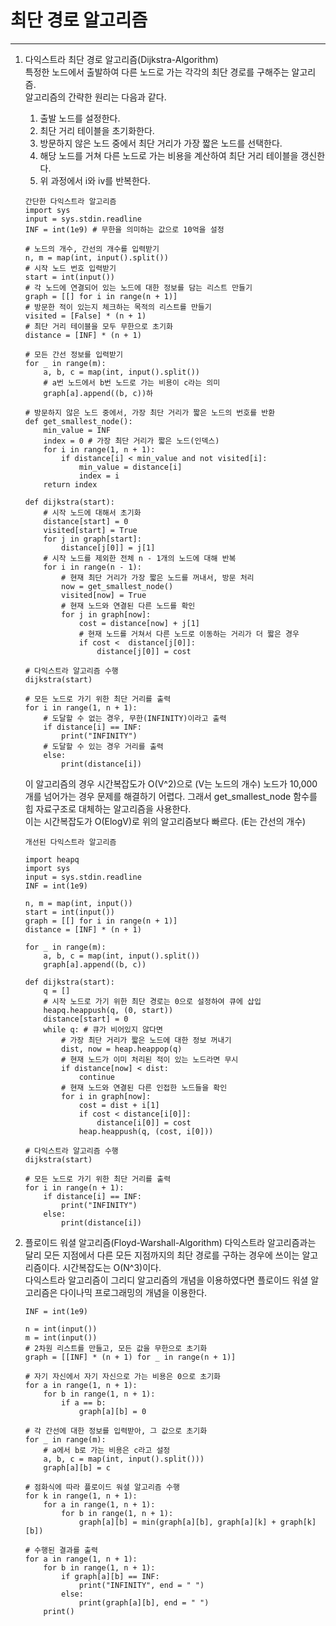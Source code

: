 # 최단 경로 알고리즘   
----    
1. 다익스트라 최단 경로 알고리즘(Dijkstra-Algorithm)  
    특정한 노드에서 출발하여 다른 노드로 가는 각각의 최단 경로를 구해주는 알고리즘.  
    알고리즘의 간략한 원리는 다음과 같다.   
    1. 출발 노드를 설정한다.  
    2. 최단 거리 테이블을 초기화한다.  
    3. 방문하지 않은 노드 중에서 최단 거리가 가장 짧은 노드를 선택한다.  
    4. 해당 노드를 거쳐 다른 노드로 가는 비용을 계산하여 최단 거리 테이블을 갱신한다.  
    5. 위 과정에서 i와 iv를 반복한다.  
    ~~~
    간단한 다익스트라 알고리즘
    import sys
    input = sys.stdin.readline
    INF = int(1e9) # 무한을 의미하는 값으로 10억을 설정 
    
    # 노드의 개수, 간선의 개수를 입력받기  
    n, m = map(int, input().split())
    # 시작 노드 번호 입력받기  
    start = int(input())
    # 각 노드에 연결되어 있는 노드에 대한 정보를 담는 리스트 만들기  
    graph = [[] for i in range(n + 1)]
    # 방문한 적이 있는지 체크하는 목적의 리스트를 만들기 
    visited = [False] * (n + 1)
    # 최단 거리 테이블을 모두 무한으로 초기화 
    distance = [INF] * (n + 1)
    
    # 모든 간선 정보를 입력받기 
    for _ in range(m):
        a, b, c = map(int, input().split())
        # a번 노드에서 b번 노드로 가는 비용이 c라는 의미 
        graph[a].append((b, c))하
   
    # 방문하지 않은 노드 중에서, 가장 최단 거리가 짧은 노드의 번호를 반환 
    def get_smallest_node():
        min_value = INF
        index = 0 # 가장 최단 거리가 짧은 노드(인덱스)
        for i in range(1, n + 1):
            if distance[i] < min_value and not visited[i]:
                min_value = distance[i]
                index = i
        return index
   
    def dijkstra(start):
        # 시작 노드에 대해서 초기화 
        distance[start] = 0
        visited[start] = True
        for j in graph[start]:
            distance[j[0]] = j[1]
        # 시작 노드를 제외한 전체 n - 1개의 노드에 대해 반복 
        for i in range(n - 1):
            # 현재 최단 거리가 가장 짧은 노드를 꺼내서, 방문 처리
            now = get_smallest_node()
            visited[now] = True
            # 현재 노드와 연결된 다른 노드를 확인
            for j in graph[now]:
                cost = distance[now] + j[1]
                # 현재 노드를 거쳐서 다른 노드로 이동하는 거리가 더 짧은 경우
                if cost <  distance[j[0]]:
                    distance[j[0]] = cost
   
    # 다익스트라 알고리즘 수행
    dijkstra(start)
   
    # 모든 노드로 가기 위한 최단 거리를 출력
    for i in range(1, n + 1):
        # 도달할 수 없는 경우, 무한(INFINITY)이라고 출력 
        if distance[i] == INF:
            print("INFINITY")
        # 도달할 수 있는 경우 거리를 출력
        else:
            print(distance[i])
    ~~~
    이 알고리즘의 경우 시간복잡도가 O(V^2)으로 (V는 노드의 개수) 노드가 10,000개를 넘어가는 경우
    문제를 해결하기 어렵다. 
    그래서 get_smallest_node 함수를 힙 자료구조로 대체하는 알고리즘을 사용한다.  
    이는 시간복잡도가 O(ElogV)로 위의 알고리즘보다 빠르다. (E는 간선의 개수)  
    ~~~ 
    개선된 다익스트라 알고리즘
     
    import heapq
    import sys
    input = sys.stdin.readline
    INF = int(1e9)
    
    n, m = map(int, input())
    start = int(input())
    graph = [[] for i in range(n + 1)]
    distance = [INF] * (n + 1)
    
    for _ in range(m):
        a, b, c = map(int, input().split())
        graph[a].append((b, c))
        
    def dijkstra(start):
        q = []
        # 시작 노드로 가기 위한 최단 경로는 0으로 설정하여 큐에 삽입
        heapq.heappush(q, (0, start))
        distance[start] = 0
        while q: # 큐가 비어있지 않다면
            # 가장 최단 거리가 짧은 노드에 대한 정보 꺼내기
            dist, now = heap.heappop(q)
            # 현재 노드가 이미 처리된 적이 있는 노드라면 무시 
            if distance[now] < dist:
                continue
            # 현재 노드와 연결된 다른 인접한 노드들을 확인
            for i in graph[now]:
                cost = dist + i[1]
                if cost < distance[i[0]]:
                    distance[i[0]] = cost
                heap.heappush(q, (cost, i[0]))
    
    # 다익스트라 알고리즘 수행 
    dijkstra(start)
    
    # 모든 노드로 가기 위한 최단 거리를 출력
    for i in range(n + 1):
        if distance[i] == INF:
            print("INFINITY")
        else:
            print(distance[i])
    ~~~
   
2. 플로이드 워셜 알고리즘(Floyd-Warshall-Algorithm)
    다익스트라 알고리즘과는 달리 모든 지점에서 다른 모든 지점까지의 최단 경로를 구하는 경우에
    쓰이는 알고리즘이다. 시간복잡도는 O(N^3)이다.   
    다익스트라 알고리즘이 그리디 알고리즘의 개념을 이용하였다면 플로이드 워셜 알고리즘은 다이나믹 프로그래밍의
    개념을 이용한다. 
    ~~~
    INF = int(1e9)
    
    n = int(input())
    m = int(input())
    # 2차원 리스트를 만들고, 모든 값을 무한으로 초기화 
    graph = [[INF] * (n + 1) for _ in range(n + 1)]
    
    # 자기 자신에서 자기 자신으로 가는 비용은 0으로 초기화
    for a in range(1, n + 1):
        for b in range(1, n + 1):
            if a == b:
                graph[a][b] = 0
   
    # 각 간선에 대한 정보를 입력받아, 그 값으로 초기화  
    for _ in range(m):
        # a에서 b로 가는 비용은 c라고 설정 
        a, b, c = map(int, input().split()))
        graph[a][b] = c
    
    # 점화식에 따라 플로이드 워셜 알고리즘 수행 
    for k in range(1, n + 1):
        for a in range(1, n + 1):
            for b in range(1, n + 1):
                graph[a][b] = min(graph[a][b], graph[a][k] + graph[k][b])
    
    # 수행된 결과를 출력
    for a in range(1, n + 1):
        for b in range(1, n + 1):
            if graph[a][b] == INF:
                print("INFINITY", end = " ")
            else:
                print(graph[a][b], end = " ")
        print()
    ~~~